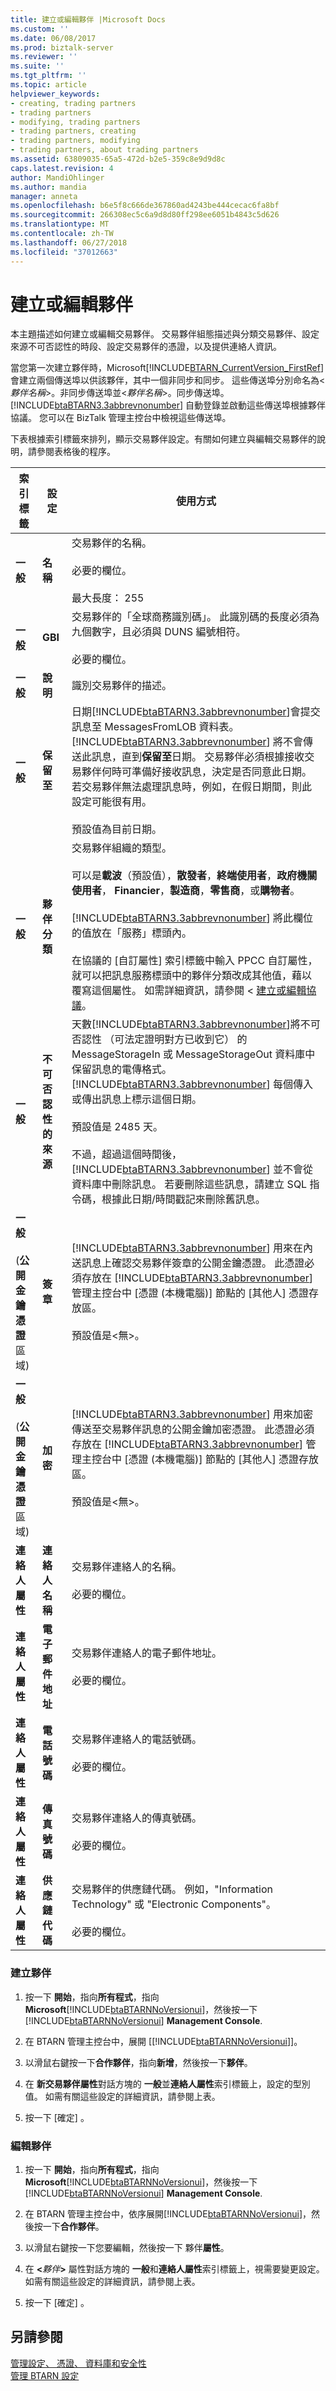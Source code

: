 ```yaml
---
title: 建立或編輯夥伴 |Microsoft Docs
ms.custom: ''
ms.date: 06/08/2017
ms.prod: biztalk-server
ms.reviewer: ''
ms.suite: ''
ms.tgt_pltfrm: ''
ms.topic: article
helpviewer_keywords:
- creating, trading partners
- trading partners
- modifying, trading partners
- trading partners, creating
- trading partners, modifying
- trading partners, about trading partners
ms.assetid: 63809035-65a5-472d-b2e5-359c8e9d9d8c
caps.latest.revision: 4
author: MandiOhlinger
ms.author: mandia
manager: anneta
ms.openlocfilehash: b6e5f8c666de367860ad4243be444cecac6fa8bf
ms.sourcegitcommit: 266308ec5c6a9d8d80ff298ee6051b4843c5d626
ms.translationtype: MT
ms.contentlocale: zh-TW
ms.lasthandoff: 06/27/2018
ms.locfileid: "37012663"
---
```

# <a name="creating-or-editing-a-partner"></a>建立或編輯夥伴
本主題描述如何建立或編輯交易夥伴。 交易夥伴組態描述與分類交易夥伴、設定來源不可否認性的時段、設定交易夥伴的憑證，以及提供連絡人資訊。  

 當您第一次建立夥伴時，Microsoft[!INCLUDE[BTARN_CurrentVersion_FirstRef](../../includes/btarn-currentversion-firstref-md.md)]會建立兩個傳送埠以供該夥伴，其中一個非同步和同步。 這些傳送埠分別命名為\<*夥伴名稱*\>。非同步傳送埠並\<*夥伴名稱*\>。同步傳送埠。 [!INCLUDE[btaBTARN3.3abbrevnonumber](../../includes/btabtarn3-3abbrevnonumber-md.md)] 自動登錄並啟動這些傳送埠根據夥伴協議。 您可以在 BizTalk 管理主控台中檢視這些傳送埠。  

 下表根據索引標籤來排列，顯示交易夥伴設定。有關如何建立與編輯交易夥伴的說明，請參閱表格後的程序。  


|                            索引標籤                             |            設定            |                                                                                                                                                                                                                                                                                                                                                                                    使用方式                                                                                                                                                                                                                                                                                                                                                                                    |
|------------------------------------------------------------|-------------------------------|-----------------------------------------------------------------------------------------------------------------------------------------------------------------------------------------------------------------------------------------------------------------------------------------------------------------------------------------------------------------------------------------------------------------------------------------------------------------------------------------------------------------------------------------------------------------------------------------------------------------------------------------------------------------------------------------------------------------------------------------------------------------------------|
|                        **一般**                         |           **名稱**            |                                                                                                                                                                                                                                                                                                                                        交易夥伴的名稱。<br /><br /> 必要的欄位。<br /><br /> 最大長度： 255                                                                                                                                                                                                                                                                                                                                        |
|                        **一般**                         |            **GBI**            |                                                                                                                                                                                                                                                                                                             交易夥伴的「全球商務識別碼」。 此識別碼的長度必須為九個數字，且必須與 DUNS 編號相符。<br /><br /> 必要的欄位。                                                                                                                                                                                                                                                                                                              |
|                        **一般**                         |        **說明**        |                                                                                                                                                                                                                                                                                                                                                                 識別交易夥伴的描述。                                                                                                                                                                                                                                                                                                                                                                  |
|                        **一般**                         |        **保留至**         |                                                                                       日期[!INCLUDE[btaBTARN3.3abbrevnonumber](../../includes/btabtarn3-3abbrevnonumber-md.md)]會提交訊息至 MessagesFromLOB 資料表。 [!INCLUDE[btaBTARN3.3abbrevnonumber](../../includes/btabtarn3-3abbrevnonumber-md.md)] 將不會傳送此訊息，直到**保留至**日期。 交易夥伴必須根據接收交易夥伴何時可準備好接收訊息，決定是否同意此日期。 若交易夥伴無法處理訊息時，例如，在假日期間，則此設定可能很有用。<br /><br /> 預設值為目前日期。                                                                                       |
|                        **一般**                         |  **夥伴分類**   |            交易夥伴組織的類型。<br /><br /> 可以是**載波**（預設值），**散發者**，**終端使用者**，**政府機關使用者**， **Financier**，**製造商**，**零售商**，或**購物者**。<br /><br /> [!INCLUDE[btaBTARN3.3abbrevnonumber](../../includes/btabtarn3-3abbrevnonumber-md.md)] 將此欄位的值放在「服務」標頭內。<br /><br /> 在協議的 [自訂屬性] 索引標籤中輸入 PPCC 自訂屬性，就可以把訊息服務標頭中的夥伴分類改成其他值，藉以覆寫這個屬性。 如需詳細資訊，請參閱 <<c0> [ 建立或編輯協議](../../adapters-and-accelerators/accelerator-rosettanet/creating-or-editing-an-agreement.md)。            |
|                        **一般**                         | **不可否認性的來源** | 天數[!INCLUDE[btaBTARN3.3abbrevnonumber](../../includes/btabtarn3-3abbrevnonumber-md.md)]將不可否認性 （可法定證明對方已收到它） 的 MessageStorageIn 或 MessageStorageOut 資料庫中保留訊息的電傳格式。 [!INCLUDE[btaBTARN3.3abbrevnonumber](../../includes/btabtarn3-3abbrevnonumber-md.md)] 每個傳入或傳出訊息上標示這個日期。<br /><br /> 預設值是 2485 天。<br /><br /> 不過，超過這個時間後，[!INCLUDE[btaBTARN3.3abbrevnonumber](../../includes/btabtarn3-3abbrevnonumber-md.md)] 並不會從資料庫中刪除訊息。 若要刪除這些訊息，請建立 SQL 指令碼，根據此日期/時間戳記來刪除舊訊息。 |
| **一般**<br /><br /> (**公開金鑰憑證**區域) |         **簽章**         |                                                                                                                                                     [!INCLUDE[btaBTARN3.3abbrevnonumber](../../includes/btabtarn3-3abbrevnonumber-md.md)] 用來在內送訊息上確認交易夥伴簽章的公開金鑰憑證。 此憑證必須存放在 [!INCLUDE[btaBTARN3.3abbrevnonumber](../../includes/btabtarn3-3abbrevnonumber-md.md)] 管理主控台中 [憑證 (本機電腦)] 節點的 [其他人] 憑證存放區。<br /><br /> 預設值是\<無\>。                                                                                                                                                     |
| **一般**<br /><br /> (**公開金鑰憑證**區域) |        **加密**         |                                                                                                                                                       [!INCLUDE[btaBTARN3.3abbrevnonumber](../../includes/btabtarn3-3abbrevnonumber-md.md)] 用來加密傳送至交易夥伴訊息的公開金鑰加密憑證。 此憑證必須存放在 [!INCLUDE[btaBTARN3.3abbrevnonumber](../../includes/btabtarn3-3abbrevnonumber-md.md)] 管理主控台中 [憑證 (本機電腦)] 節點的 [其他人] 憑證存放區。<br /><br /> 預設值是\<無\>。                                                                                                                                                       |
|                   **連絡人屬性**                   |       **連絡人名稱**        |                                                                                                                                                                                                                                                                                                                                                     交易夥伴連絡人的名稱。<br /><br /> 必要的欄位。                                                                                                                                                                                                                                                                                                                                                     |
|                   **連絡人屬性**                   |      **電子郵件地址**       |                                                                                                                                                                                                                                                                                                                                                交易夥伴連絡人的電子郵件地址。<br /><br /> 必要的欄位。                                                                                                                                                                                                                                                                                                                                                |
|                   **連絡人屬性**                   |     **電話號碼**      |                                                                                                                                                                                                                                                                                                                                              交易夥伴連絡人的電話號碼。<br /><br /> 必要的欄位。                                                                                                                                                                                                                                                                                                                                               |
|                   **連絡人屬性**                   |        **傳真號碼**         |                                                                                                                                                                                                                                                                                                                                                 交易夥伴連絡人的傳真號碼。<br /><br /> 必要的欄位。                                                                                                                                                                                                                                                                                                                                                  |
|                   **連絡人屬性**                   |     **供應鏈代碼**     |                                                                                                                                                                                                                                                                                                                    交易夥伴的供應鏈代碼。 例如，"Information Technology" 或 "Electronic Components"。<br /><br /> 必要的欄位。                                                                                                                                                                                                                                                                                                                     |

### <a name="to-create-a-partner"></a>建立夥伴  

1. 按一下 **開始**，指向**所有程式**，指向**Microsoft**[!INCLUDE[btaBTARNNoVersionui](../../includes/btabtarnnoversionui-md.md)]，然後按一下[!INCLUDE[btaBTARNNoVersionui](../../includes/btabtarnnoversionui-md.md)] **Management Console**.  

2. 在 BTARN 管理主控台中，展開 [[!INCLUDE[btaBTARNNoVersionui](../../includes/btabtarnnoversionui-md.md)]]。  

3. 以滑鼠右鍵按一下**合作夥伴**，指向**新增**，然後按一下**夥伴**。  

4. 在 **新交易夥伴屬性**對話方塊的 **一般**並**連絡人屬性**索引標籤上，設定的型別值。 如需有關這些設定的詳細資訊，請參閱上表。  

5. 按一下 [確定] 。  

### <a name="to-edit-a-partner"></a>編輯夥伴  

1. 按一下 **開始**，指向**所有程式**，指向**Microsoft**[!INCLUDE[btaBTARNNoVersionui](../../includes/btabtarnnoversionui-md.md)]，然後按一下[!INCLUDE[btaBTARNNoVersionui](../../includes/btabtarnnoversionui-md.md)] **Management Console**.  

2. 在 BTARN 管理主控台中，依序展開[!INCLUDE[btaBTARNNoVersionui](../../includes/btabtarnnoversionui-md.md)]，然後按一下**合作夥伴**。  

3. 以滑鼠右鍵按一下您要編輯，然後按一下 夥伴**屬性**。  

4. 在  **\<**<em>夥伴</em>**\>** 屬性對話方塊的 **一般**和**連絡人屬性**索引標籤上，視需要變更設定。 如需有關這些設定的詳細資訊，請參閱上表。  

5. 按一下 [確定] 。  

## <a name="see-also"></a>另請參閱  
 [管理設定、 憑證、 資料庫和安全性](manage-configuration-certificates-databases-security.md)   
 [管理 BTARN 設定](../../adapters-and-accelerators/accelerator-rosettanet/administering-the-btarn-configuration.md)